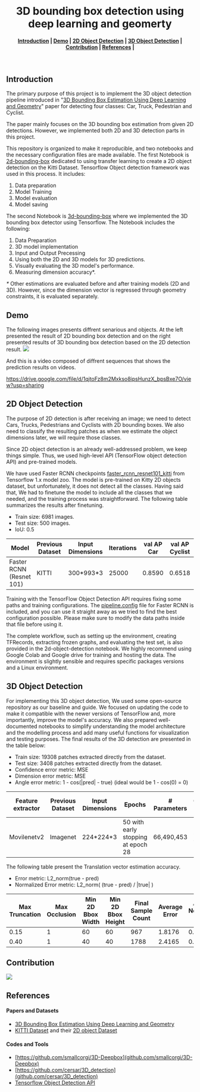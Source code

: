<h1 align="center">
  <br>
  3D bounding box detection using deep learning and geomerty
</h1>
<div align="center">
  <h4>
    <a href="#introduction">Introduction</a> |
    <a href="#demo">Demo</a> |
    <a href="#2d-Object-Detection">2D Object Detection</a> |
    <a href="#3d-object-detection">3D Object Detection</a> |
    <a href="#contribution">Contribution</a> |
    <a href="#references">References</a> |
  </h4>
</div>
<br>

## Introduction
The primary purpose of this project is to implement the 3D object detection pipeline introduced in "[3D Bounding Box Estimation Using Deep Learning and Geometry](https://arxiv.org/abs/1612.00496v1)" paper for detecting four classes: Car, Truck, Pedestrian and Cyclist.

The paper mainly focuses on the 3D bounding box estimation from given 2D detections. However, we implemented both 2D and 3D detection parts in this project.

This repository is organized to make it reproducible, and two notebooks and the necessary configuration files are made available.
The first Notebook is [2d-bounding-box](./2d-bounding-box.ipynb) dedicated to using transfer learning to create a 2D object detection on the Kitti Dataset. Tensorflow Object detection framework was used in this process. It includes: 
1. Data preparation
2. Model Training
3. Model evaluation
4. Model saving

The second Notebook is [3d-bounding-box](./3d-bounding-box.ipynb) where we implemented the 3D bounding box detector using Tensorflow.
The Notebook includes the following:
1. Data Preparation
2. 3D model implementation
3. Input and Output Precessing
4. Using both the 2D and 3D models for 3D predictions.
5. Visually evaluating the 3D model's performance.
6. Measuring dimension accuracy*.

*\** Other estimations are evaluated before and after training models (2D and 3D). However, since the dimension vector is regressed through geometry constraints, it is evaluated separately. 

## Demo
The following images presents diffrent senarious and objects. At the left presented the result of 2D bounding box detection and on the right presented results of 3D bounding box detection based on the 2D detection result.
![](test_images/Untitled-2.png)

And this is a video composed of diffrent sequences that shows the prediction results on videos.

https://drive.google.com/file/d/1qjtoFz8m2Mxkso8ipsHunzX_bpsBxe7O/view?usp=sharing

## 2D Object Detection
The purpose of 2D detection is after receiving an image; we need to detect Cars, Trucks, Pedestrians and Cyclists with 2D bounding boxes. We also need to classify the resulting patches as when we estimate the object dimensions later, we will require those classes.

Since 2D object detection is an already well-addressed problem, we keep things simple. Thus, we used high-level API (TensorFlow object detection API) and pre-trained models.

We have used Faster RCNN checkpoints [faster_rcnn_resnet101_kitti](https://github.com/tensorflow/models/blob/master/research/object_detection/g3doc/tf1_detection_zoo.md) from Tensorflow 1.x model zoo. The model is pre-trained on Kitty 2D objects dataset, but unfortunately, it does not detect all the classes. Having said that, We had to finetune the model to include all the classes that we needed, and the training process was straightforward.
The following table summarizes the results after finetuning.
+ Train size: 6981 images.
+ Test size: 500 images.
+ IoU: 0.5

| Model | Previous Dataset | Input Dimensions | Iterations | val AP Car | val AP Cyclist | val AP Pedestrian | val AP Truck| mAP |
| ----- | ----- | ----- | ----- | ----- | ----- | ----- | ----- | ----- |
| Faster RCNN (Resnet 101) | KITTI | 300\*993\*3 | 25000| 0.8590 | 0.6518 | 0.6079 | 0.7699 |0.722|

Training with the TensorFlow Object Detection API requires fixing some paths and training configurations. The [pipeline.config](./2d_model/pipeline.config) file for Faster RCNN is included, and you can use it straight away as we tried to find the best configuration possible. Please make sure to modify the data paths inside that file before using it.

The complete workflow, such as setting up the environment, creating TFRecords, extracting frozen graphs, and evaluating the test set, is also provided in the 2d-object-detection notebook. We highly recommend using Google Colab and Google drive for training and hosting the data. The environment is slightly sensible and requires specific packages versions and a Linux environment.

## 3D Object Detection

For implementing this 3D object detection, We used some open-source repository as our baseline and guide. We focused on updating the code to make it compatible with the newer versions of TensorFlow and, more importantly, improve the model's accuracy. We also prepared well-documented notebooks to simplify understanding the model architecture and the modelling process and add many useful functions for visualization and testing purposes.
The final results of the 3D detection are presented in the table below:
+ Train size: 19308 patches extracted directly from the dataset.
+ Test size: 3408 patches extracted directly from the dataset.
+ Confidence error metric: MSE
+ Dimension error metric: MSE
+ Angle error metric: 1 - cos(|pred| - true) (ideal would be 1 - cos(0) = 0)
  
| Feature extractor | Previous Dataset | Input Dimensions | Epochs | # Parameters | Confidence Error| Angle error | Dimension Error | val Confidence Error | val Angle Error | val Dimension Error
| ----- | ----- | ----- | ----- | ----- | ----- | ----- | ----- |----- | ----- | ----- |
| Movilenetv2 | Imagenet | 224\*224\*3 | 50 with early stopping at epoch 28| 66,490,453 | 8.7705e-04 | 0.2608 | 0.0391 |0.0135 |0.2672 |0.0531|


The following table present the Translation vector estimation accuracy.

+ Error metric: L2_norm(true - pred)
+ Normalized Error metric: L2_norm( (true - pred) / |true| )

| Max Truncation | Max Occlusion | Min 2D Bbox Width | Min 2D Bbox Height | Final Sample Count | Average Error | Average Normalized Error * |
| ----- | ----- | ----- | ----- | ----- | ----- | ----- |
| 0.15 | 1 | 60 | 60 | 967 | 1.8176 | 0.1151 |
| 0.40 | 1 | 40 | 40 | 1788 | 2.4165 | 0.1168 |

## Contribution
<a href="https://github.com/GhaziXX/3d-bounding-box-detection/graphs/contributors">
  <img src="https://contrib.rocks/image?repo=GhaziXX/3d-bounding-box-detection" />
</a>

## References
#### Papers and Datasets
- [3D Bounding Box Estimation Using Deep Learning and Geometry](https://arxiv.org/abs/1612.00496)
- [KITTI Dataset](http://www.cvlibs.net/datasets/kitti/raw_data.php) and their [2D object Dataset](http://www.cvlibs.net/datasets/kitti/eval_object.php?obj_benchmark=2d)
#### Codes and Tools
- [https://github.com/smallcorgi/3D-Deepbox](github.com/smallcorgi/3D-Deepbox)
- [https://github.com/cersar/3D_detection](github.com/cersar/3D_detection)
- [Tensorflow Object Detection API](github.com/tensorflow/models)
